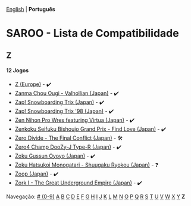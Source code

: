 [English](../en-us/Z.md) | **Português**

# SAROO - Lista de Compatibilidade

## Z

#### 12 Jogos

- [Z (Europe)](../../../Regions/Retails/Europe/T-25412H-5/01/README.md) - :heavy_check_mark:
- [Zanma Chou Ougi - Valhollian (Japan)](../../../Regions/Retails/Japan/T-38201G/01/README.md) - :heavy_check_mark:
- [Zap! Snowboarding Trix (Japan)](../../../Regions/Retails/Japan/T-7502G/01/README.md) - :heavy_check_mark:
- [Zap! Snowboarding Trix '98 (Japan)](../../../Regions/Retails/Japan/T-7504G/01/README.md) - :heavy_check_mark:
- [Zen Nihon Pro Wres featuring Virtua (Japan)](../../../Regions/Retails/Japan/GS-9158/01/README.md) - :heavy_check_mark:
- [Zenkoku Seifuku Bishoujo Grand Prix - Find Love (Japan)](../../../Regions/Retails/Japan/T-34602G/01/README.md) - :heavy_check_mark:
- [Zero Divide - The Final Conflict (Japan)](../../../Regions/Retails/Japan/T-31601G/01/README.md) - :hammer_and_wrench:
- [Zero4 Champ DooZy-J Type-R (Japan)](../../../Regions/Retails/Japan/T-21401G/01/README.md) - :heavy_check_mark:
- [Zoku Gussun Oyoyo (Japan)](../../../Regions/Retails/Japan/T-20604G/01/README.md) - :heavy_check_mark:
- [Zoku Hatsukoi Monogatari - Shuugaku Ryokou (Japan)](../../../Regions/Retails/Japan/T-33005G/01/README.md) - :question:
- [Zoop (Japan)](../../../Regions/Retails/Japan/T-26406G/01/README.md) - :heavy_check_mark:
- [Zork I - The Great Underground Empire (Japan)](../../../Regions/Retails/Japan/T-21502G/01/README.md) - :heavy_check_mark:

Navegação:
[# (0-9)](./09.md) [A](./A.md) [B](./B.md) [C](./C.md) [D](./D.md) [E](./E.md) [F](./F.md) [G](./G.md) [H](./H.md) [I](./I.md) [J](./J.md) [K](./K.md) [L](./L.md) [M](./M.md) [N](./N.md) [O](./O.md) [P](./P.md) [Q](./Q.md) [R](./R.md) [S](./S.md) [T](./T.md) [U](./U.md) [V](./V.md) [W](./W.md) [X](./X.md) [Y](./Y.md) **Z**
